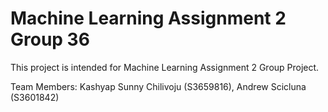 # Machine Learning Assignment 2 Group 36
This project is intended for Machine Learning Assignment 2 Group Project.

Team Members: Kashyap Sunny Chilivoju (S3659816), Andrew Scicluna (S3601842)
